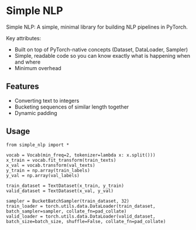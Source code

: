 # Simple NLP
Simple NLP: A simple, minimal library for building NLP pipelines in PyTorch.

Key attributes:
- Built on top of PyTorch-native concepts (Dataset, DataLoader, Sampler)
- Simple, readable code so you can know exactly what is happening when and where
- Minimum overhead

## Features
- Converting text to integers
- Bucketing sequences of similar length together
- Dynamic padding

## Usage
```
from simple_nlp import *

vocab = Vocab(min_freq=2, tokenizer=lambda x: x.split()))
x_train = vocab.fit_transform(train_texts)
x_val = vocab.transform(val_texts)
y_train = np.array(train_labels)
y_val = np.array(val_labels)

train_dataset = TextDataset(x_train, y_train)
valid_dataset = TextDataset(x_val, y_val)

sampler = BucketBatchSampler(train_dataset, 32)
train_loader = torch.utils.data.DataLoader(train_dataset, batch_sampler=sampler, collate_fn=pad_collate)
valid_loader = torch.utils.data.DataLoader(valid_dataset, batch_size=batch_size, shuffle=False, collate_fn=pad_collate)
```
